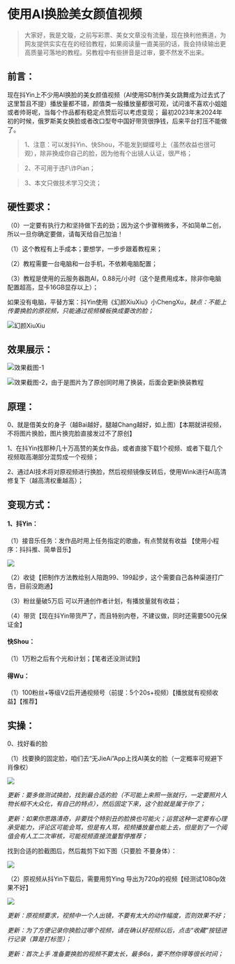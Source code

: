 # 使用AI换脸美女颜值视频

> 大家好，我是文璇，之前写彩票、美女文章没有流量，现在换利他赛道，为网友提供实实在在的经验教程，如果阅读量一直美丽的话，我会持续输出更高质量可落地的教程。另教程中有些拼音是过审，要不然发不出来。

## 前言：

现在抖Yin上不少用AI换脸的美女颜值视频（AI使用SD制作美女跳舞成为过去式了这里暂且不提）播放量都不错，颜值类一般播放量都很可观，试问谁不喜欢小姐姐或者帅哥呢，当每个作品都有稳定点赞后可以考虑变现；
最初2023年末2024年初的时候，俄罗斯美女换脸或者改口型夸中国好带货很挣钱，后来平台打压不能做了。

> 1、注意：可以发抖Yin、快Shou，不能发到蝴蝶号上（虽然收益也很可观），除非换成你自己的脸，因为他有个出镜人认证，很严格；

>2、不可用于违F\诈Pian；

>3、本文只做技术学习交流；

## 硬性要求：

（0）一定要有执行力和坚持做下去的劲；因为这个步骤稍微多，不如简单二创，所以一旦你确定要做，请每天给自己加油！

（1）这个教程有上手成本；要想学，一步步跟着教程来；

（2）教程需要一台电脑和一台手机，不依赖电脑配置；

（3）教程是使用的云服务器跑AI，0.88元/小时（这个是费用成本，除非你电脑配置超高，显卡16GB显存以上）；

如果没有电脑，平替方案：抖Yin使用《幻颜XiuXiu》小ChengXu，*缺点：不能上传要换脸的原视频，只能通过视频模板换成要改的脸；*

![幻颜XiuXiu](https://cdn.jsdelivr.net/gh/wangwenjie1314/PicCDN/2024-6-21/1718945337241-image.png)

## 效果展示：

![效果截图-1](https://cdn.jsdelivr.net/gh/wangwenjie1314/PicCDN/2024-6-21/1718945605504-image.png)

![效果截图-2，由于是图片为了原创同时用了换装，后面会更新换装教程](https://cdn.jsdelivr.net/gh/wangwenjie1314/PicCDN/2024-6-21/1718945863013-image.png)


## 原理：

0、就是借美女的身子（越Bai越好，腿越Chang越好，如上图）【本期就讲视频，不将图片换脸，图片换完脸直接发过不了原创】

1、在抖Yin找那种几十万高赞的美女作品，或者直接下载1个视频、或者下载几个视频取高潮部分混剪成一个视频；

2、通过AI技术将对原视频进行换脸，然后视频镜像反转后，使用Wink进行AI高清修复下（越高清权重越高）；


## 变现方式：

#### 1、抖Yin：

（1）接音乐任务：发作品时用上任务指定的歌曲，有点赞就有收益 【使用小程序：抖抖推、简单音乐】

![](https://cdn.jsdelivr.net/gh/wangwenjie1314/PicCDN/2024-6-21/1718945980144-image.png)

（2）收徒【把制作方法教给别人陪跑99、199起步，这个需要自己各种渠道打广告，目前没跑通】

（3）粉丝量破5万后 可以开通创作者计划，有播放量就有收益；

（4）带货【现在抖Yin带货严了，而且特别内卷，不建议做，同时还需要500元保证金】


#### 快Shou：

（1）1万粉之后有个光和计划；【笔者还没测试到】

#### 得Wu：

（1）100粉丝+等级V2后开通视频号（前提：5个20s+视频）【播放就有视频收益】【推荐】

## 实操：

0、找好看的脸

（1）找要换的固定脸，咱们去“无JieAi”App上找AI美女的脸（一定概率可规避下肖像权）

![](https://cdn.jsdelivr.net/gh/wangwenjie1314/PicCDN/2024-6-21/1718946310417-image.png)

*更新：要多做测试换脸，找到最合适的脸（不可能上来照一张就行，一定要照片人物长相不大众化，有自己的特点），然后固定下来，这个脸就是属于你了；*

*更新：如果你思路清奇，非要找个特别丑的脸换也可能火；运营这种一定要有心理承受能力，评论区可能会骂，但是有人骂，视频播放量也能上去，但是到了一个阈值会有人工二次审核，可能视频直接流量暂停推荐；*

找到合适的脸截图后，然后裁剪下如下图（只要脸 不要身体）：

![](https://cdn.jsdelivr.net/gh/wangwenjie1314/PicCDN/2024-6-21/1718946398247-image.png)


（2）原视频从抖Yin下载后，需要用剪Ying 导出为720p的视频【经测试1080p效果不好】

![](https://cdn.jsdelivr.net/gh/wangwenjie1314/PicCDN/2024-6-21/1718946528396-image.png)

*更新：原视频要求，视频中一个人出镜，不要有太大的动作幅度，否则效果不好；*

*更新：为了方便记录你换脸过哪个视频，请在确认好视频以后，点击“收藏”按钮进行记录（算是打标签）；*

*更新：首次上手 准备要换脸的视频不要太长，最多6s，要不然你得等很长时间；*











